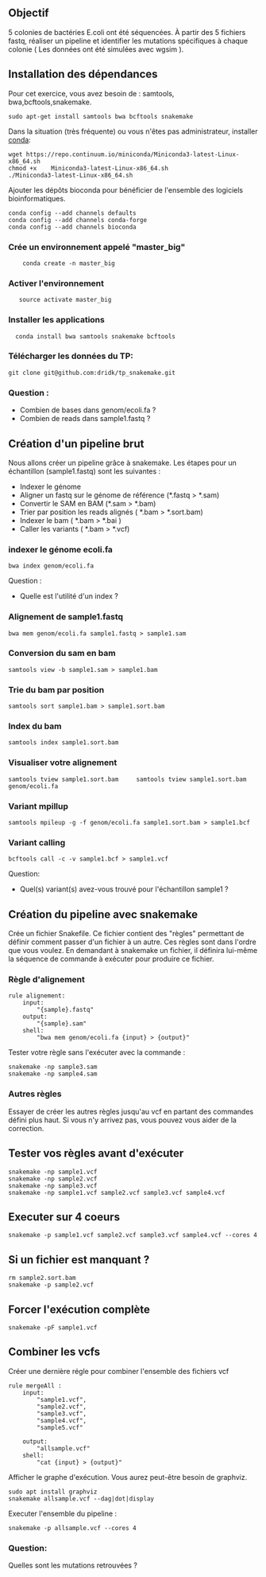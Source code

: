 ## Objectif 
5 colonies de bactéries E.coli ont été séquencées. À partir des 5 fichiers fastq, réaliser un pipeline et identifier les mutations spécifiques à chaque colonie ( Les données ont été simulées avec wgsim ).

## Installation des dépendances
Pour cet exercice, vous avez besoin de : samtools, bwa,bcftools,snakemake. 

    sudo apt-get install samtools bwa bcftools snakemake

Dans la situation (très fréquente) ou vous n'êtes pas administrateur, installer [conda](https://conda.io/miniconda.html):

    wget https://repo.continuum.io/miniconda/Miniconda3-latest-Linux-x86_64.sh
    chmod +x    Miniconda3-latest-Linux-x86_64.sh      
    ./Miniconda3-latest-Linux-x86_64.sh

Ajouter les dépôts bioconda pour bénéficier de l'ensemble des logiciels bioinformatiques.

    conda config --add channels defaults
    conda config --add channels conda-forge
    conda config --add channels bioconda

### Crée un environnement appelé "master_big" 
        conda create -n master_big

### Activer l'environnement   
       source activate master_big

### Installer les applications    
      conda install bwa samtools snakemake bcftools 

### Télécharger les données du TP: 

    git clone git@github.com:dridk/tp_snakemake.git

### Question : 
- Combien de bases dans genom/ecoli.fa ? 
- Combien de reads dans sample1.fastq ? 

## Création d'un pipeline brut
Nous allons créer un pipeline grâce à snakemake. Les étapes pour un échantillon (sample1.fastq) sont les suivantes : 

- Indexer le génome 
- Aligner un fastq sur le génome de référence  (*.fastq > *.sam)
- Convertir le SAM en BAM (*.sam > *.bam)
- Trier par position les reads alignés ( *.bam > *.sort.bam)
- Indexer le bam ( *.bam > *.bai )
- Caller les variants ( *.bam > *.vcf)

### indexer le génome ecoli.fa 

    bwa index genom/ecoli.fa 

Question : 
- Quelle est l'utilité d'un index ? 

### Alignement de sample1.fastq 

    bwa mem genom/ecoli.fa sample1.fastq > sample1.sam 

### Conversion du sam en bam 

    samtools view -b sample1.sam > sample1.bam

### Trie du bam par position 

    samtools sort sample1.bam > sample1.sort.bam 

### Index du bam 

    samtools index sample1.sort.bam 

### Visualiser votre alignement 

    samtools tview sample1.sort.bam     samtools tview sample1.sort.bam genom/ecoli.fa

### Variant mpillup 

    samtools mpileup -g -f genom/ecoli.fa sample1.sort.bam > sample1.bcf

### Variant calling 

    bcftools call -c -v sample1.bcf > sample1.vcf 

Question: 
- Quel(s) variant(s) avez-vous trouvé pour l'échantillon sample1 ? 

## Création du pipeline avec snakemake 

Crée un fichier Snakefile. Ce fichier contient des "règles" permettant de définir comment passer d'un fichier à un autre. Ces règles sont dans l'ordre que vous voulez. En demandant à snakemake un fichier, il définira lui-même la séquence de commande à exécuter pour produire ce fichier. 

### Règle d'alignement 

    rule alignement:
        input:
            "{sample}.fastq"
        output:
            "{sample}.sam"
        shell:
            "bwa mem genom/ecoli.fa {input} > {output}"

Tester votre règle sans l'exécuter avec la commande : 

    snakemake -np sample3.sam  
    snakemake -np sample4.sam 

### Autres règles 

Essayer de créer les autres règles jusqu'au vcf en partant des commandes défini plus haut. Si vous n'y arrivez pas, vous pouvez vous aider de la correction.

## Tester vos règles avant d'exécuter 

    snakemake -np sample1.vcf
    snakemake -np sample2.vcf
    snakemake -np sample3.vcf
    snakemake -np sample1.vcf sample2.vcf sample3.vcf sample4.vcf

## Executer sur 4 coeurs

    snakemake -p sample1.vcf sample2.vcf sample3.vcf sample4.vcf --cores 4

## Si un fichier est manquant ?

    rm sample2.sort.bam
    snakemake -p sample2.vcf

## Forcer l'exécution complète 

    snakemake -pF sample1.vcf 

## Combiner les vcfs 
Créer une dernière régle pour combiner l'ensemble des fichiers vcf 

    rule mergeAll : 
        input:
            "sample1.vcf",
            "sample2.vcf",
            "sample3.vcf",
            "sample4.vcf",
            "sample5.vcf"
            
        output:
            "allsample.vcf"
        shell:
            "cat {input} > {output}"

Afficher le graphe d'exécution. Vous aurez peut-être besoin de graphviz. 

    sudo apt install graphviz
    snakemake allsample.vcf --dag|dot|display 

Executer l'ensemble du pipeline : 

    snakemake -p allsample.vcf --cores 4 

### Question: 
Quelles sont les mutations retrouvées ? 
